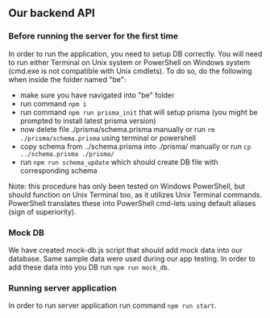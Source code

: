 ## Our backend API

### Before running the server for the first time

In order to run the application, you need to setup DB correctly. You will need to run either Terminal on Unix system or PowerShell on Windows system (cmd.exe is not compatible with Unix cmdlets).
To do so, do the following when inside the folder named "be":

-   make sure you have navigated into "be" folder
-   run command `npm i`
-   run command `npm run prisma_init` that will setup prisma (you might be prompted to install latest prisma version)
-   now delete file ./prisma/schema.prisma manually or run `rm ./prisma/schema.prisma` using terminal or powershell
-   copy schema from ../schema.prisma into ./prisma/ manually or run `cp ../schema.prisma ./prisma/`
-   run `npm run schema_update` which should create DB file with corresponding schema

Note: this procedure has only been tested on Windows PowerShell, but should function on Unix Terminal too, as it utilizes Unix Terminal commands. PowerShell translates these into PowerShell cmd-lets using default aliases (sign of superiority).

### Mock DB

We have created mock-db.js script that should add mock data into our database. Same sample data were used during our app testing. In order to add these data into you DB run `npm run mock_db`.

### Running server application

In order to run server application run command `npm run start`.
